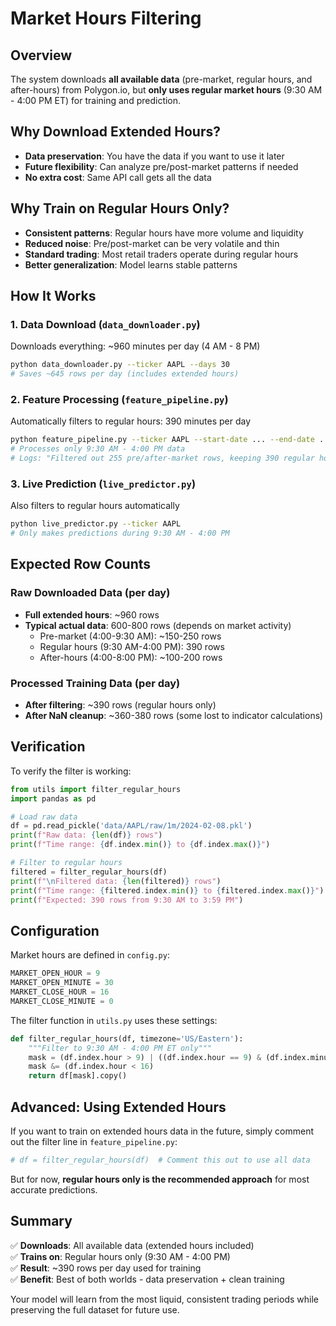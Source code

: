 # Market Hours Filtering

## Overview

The system downloads **all available data** (pre-market, regular hours, and after-hours) from Polygon.io, but **only uses regular market hours** (9:30 AM - 4:00 PM ET) for training and prediction.

## Why Download Extended Hours?

- **Data preservation**: You have the data if you want to use it later
- **Future flexibility**: Can analyze pre/post-market patterns if needed
- **No extra cost**: Same API call gets all the data

## Why Train on Regular Hours Only?

- **Consistent patterns**: Regular hours have more volume and liquidity
- **Reduced noise**: Pre/post-market can be very volatile and thin
- **Standard trading**: Most retail traders operate during regular hours
- **Better generalization**: Model learns stable patterns

## How It Works

### 1. Data Download (`data_downloader.py`)
Downloads everything: ~960 minutes per day (4 AM - 8 PM)

```bash
python data_downloader.py --ticker AAPL --days 30
# Saves ~645 rows per day (includes extended hours)
```

### 2. Feature Processing (`feature_pipeline.py`)
Automatically filters to regular hours: 390 minutes per day

```bash
python feature_pipeline.py --ticker AAPL --start-date ... --end-date ...
# Processes only 9:30 AM - 4:00 PM data
# Logs: "Filtered out 255 pre/after-market rows, keeping 390 regular hours"
```

### 3. Live Prediction (`live_predictor.py`)
Also filters to regular hours automatically

```bash
python live_predictor.py --ticker AAPL
# Only makes predictions during 9:30 AM - 4:00 PM
```

## Expected Row Counts

### Raw Downloaded Data (per day)
- **Full extended hours**: ~960 rows
- **Typical actual data**: 600-800 rows (depends on market activity)
  - Pre-market (4:00-9:30 AM): ~150-250 rows
  - Regular hours (9:30 AM-4:00 PM): 390 rows
  - After-hours (4:00-8:00 PM): ~100-200 rows

### Processed Training Data (per day)
- **After filtering**: ~390 rows (regular hours only)
- **After NaN cleanup**: ~360-380 rows (some lost to indicator calculations)

## Verification

To verify the filter is working:

```python
from utils import filter_regular_hours
import pandas as pd

# Load raw data
df = pd.read_pickle('data/AAPL/raw/1m/2024-02-08.pkl')
print(f"Raw data: {len(df)} rows")
print(f"Time range: {df.index.min()} to {df.index.max()}")

# Filter to regular hours
filtered = filter_regular_hours(df)
print(f"\nFiltered data: {len(filtered)} rows")
print(f"Time range: {filtered.index.min()} to {filtered.index.max()}")
print(f"Expected: 390 rows from 9:30 AM to 3:59 PM")
```

## Configuration

Market hours are defined in `config.py`:

```python
MARKET_OPEN_HOUR = 9
MARKET_OPEN_MINUTE = 30
MARKET_CLOSE_HOUR = 16
MARKET_CLOSE_MINUTE = 0
```

The filter function in `utils.py` uses these settings:

```python
def filter_regular_hours(df, timezone='US/Eastern'):
    """Filter to 9:30 AM - 4:00 PM ET only"""
    mask = (df.index.hour > 9) | ((df.index.hour == 9) & (df.index.minute >= 30))
    mask &= (df.index.hour < 16)
    return df[mask].copy()
```

## Advanced: Using Extended Hours

If you want to train on extended hours data in the future, simply comment out the filter line in `feature_pipeline.py`:

```python
# df = filter_regular_hours(df)  # Comment this out to use all data
```

But for now, **regular hours only is the recommended approach** for most accurate predictions.

## Summary

✅ **Downloads**: All available data (extended hours included)  
✅ **Trains on**: Regular hours only (9:30 AM - 4:00 PM)  
✅ **Result**: ~390 rows per day used for training  
✅ **Benefit**: Best of both worlds - data preservation + clean training  

Your model will learn from the most liquid, consistent trading periods while preserving the full dataset for future use.

